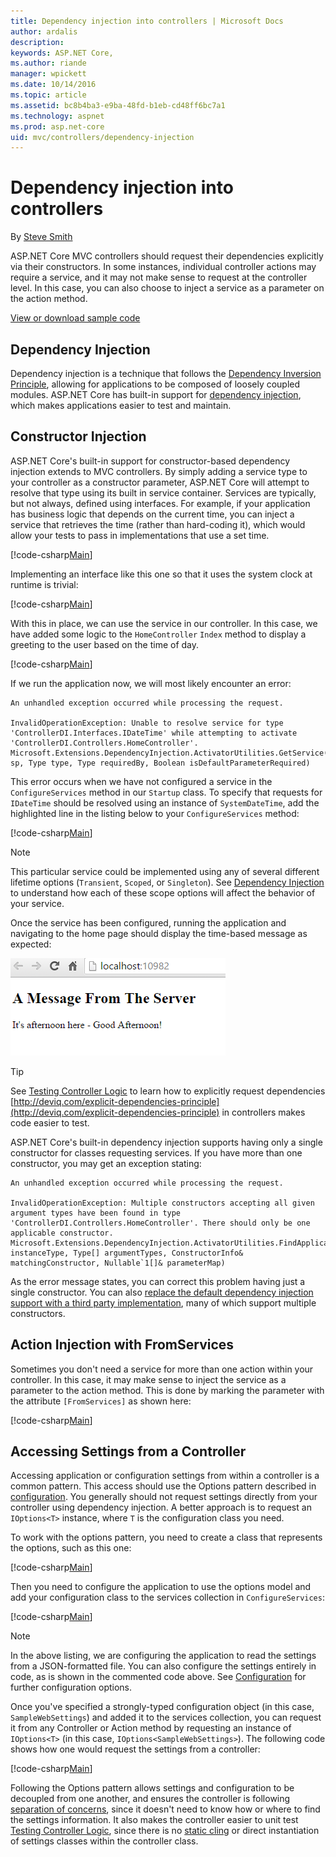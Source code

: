 ```yaml
---
title: Dependency injection into controllers | Microsoft Docs
author: ardalis
description: 
keywords: ASP.NET Core,
ms.author: riande
manager: wpickett
ms.date: 10/14/2016
ms.topic: article
ms.assetid: bc8b4ba3-e9ba-48fd-b1eb-cd48ff6bc7a1
ms.technology: aspnet
ms.prod: asp.net-core
uid: mvc/controllers/dependency-injection
---
```

# Dependency injection into controllers

<a name=dependency-injection-controllers></a>

By [Steve Smith](http://ardalis.com)

ASP.NET Core MVC controllers should request their dependencies explicitly via their constructors. In some instances, individual controller actions may require a service, and it may not make sense to request at the controller level. In this case, you can also choose to inject a service as a parameter on the action method.

[View or download sample code](https://github.com/aspnet/Docs/tree/master/aspnetcore/mvc/controllers/dependency-injection/sample)

## Dependency Injection

Dependency injection is a technique that follows the [Dependency Inversion Principle](http://deviq.com/dependency-inversion-principle), allowing for applications to be composed of loosely coupled modules. ASP.NET Core has built-in support for [dependency injection](../../fundamentals/dependency-injection.md), which makes applications easier to test and maintain.

## Constructor Injection

ASP.NET Core's built-in support for constructor-based dependency injection extends to MVC controllers. By simply adding a service type to your controller as a constructor parameter, ASP.NET Core will attempt to resolve that type using its built in service container. Services are typically, but not always, defined using interfaces. For example, if your application has business logic that depends on the current time, you can inject a service that retrieves the time (rather than hard-coding it), which would allow your tests to pass in implementations that use a set time.

[!code-csharp[Main](dependency-injection/sample/src/ControllerDI/Interfaces/IDateTime.cs)]


Implementing an interface like this one so that it uses the system clock at runtime is trivial:

[!code-csharp[Main](dependency-injection/sample/src/ControllerDI/Services/SystemDateTime.cs)]


With this in place, we can use the service in our controller. In this case, we have added some logic to the `HomeController` `Index` method to display a greeting to the user based on the time of day.

[!code-csharp[Main](./dependency-injection/sample/src/ControllerDI/Controllers/HomeController.cs?highlight=8,10,12,17,18,19,20,21,22,23,24,25,26,27,28,29,30&range=1-31,51-52)]

If we run the application now, we will most likely encounter an error:

<!-- literal_block {"ids": [], "xml:space": "preserve"} -->

```
An unhandled exception occurred while processing the request.

InvalidOperationException: Unable to resolve service for type 'ControllerDI.Interfaces.IDateTime' while attempting to activate 'ControllerDI.Controllers.HomeController'.
Microsoft.Extensions.DependencyInjection.ActivatorUtilities.GetService(IServiceProvider sp, Type type, Type requiredBy, Boolean isDefaultParameterRequired)
```

This error occurs when we have not configured a service in the `ConfigureServices` method in our `Startup` class. To specify that requests for `IDateTime` should be resolved using an instance of `SystemDateTime`, add the highlighted line in the listing below to your `ConfigureServices` method:

[!code-csharp[Main](./dependency-injection/sample/src/ControllerDI/Startup.cs?highlight=4&range=26-27,42-44)]

> [!NOTE]
> This particular service could be implemented using any of several different lifetime options (`Transient`, `Scoped`, or `Singleton`). See [Dependency Injection](../../fundamentals/dependency-injection.md) to understand how each of these scope options will affect the behavior of your service.

Once the service has been configured, running the application and navigating to the home page should display the time-based message as expected:

![Server Greeting](dependency-injection/_static/server-greeting.png)

>[!TIP]
> See [Testing Controller Logic](testing.md) to learn how to explicitly request dependencies [http://deviq.com/explicit-dependencies-principle](http://deviq.com/explicit-dependencies-principle) in controllers makes code easier to test.

ASP.NET Core's built-in dependency injection supports having only a single constructor for classes requesting services. If you have more than one constructor, you may get an exception stating:

<!-- literal_block {"ids": [], "xml:space": "preserve"} -->

```
An unhandled exception occurred while processing the request.

InvalidOperationException: Multiple constructors accepting all given argument types have been found in type 'ControllerDI.Controllers.HomeController'. There should only be one applicable constructor.
Microsoft.Extensions.DependencyInjection.ActivatorUtilities.FindApplicableConstructor(Type instanceType, Type[] argumentTypes, ConstructorInfo& matchingConstructor, Nullable`1[]& parameterMap)
```

As the error message states, you can correct this problem having just a single constructor. You can also [replace the default dependency injection support with a third party implementation](../../fundamentals/dependency-injection.md#replacing-the-default-services-container), many of which support multiple constructors.

## Action Injection with FromServices

Sometimes you don't need a service for more than one action within your controller. In this case, it may make sense to inject the service as a parameter to the action method. This is done by marking the parameter with the attribute `[FromServices]` as shown here:

[!code-csharp[Main](./dependency-injection/sample/src/ControllerDI/Controllers/HomeController.cs?highlight=1&range=33-38)]

## Accessing Settings from a Controller

Accessing application or configuration settings from within a controller is a common pattern. This access should use the Options pattern described in [configuration](../../fundamentals/configuration.md). You generally should not request settings directly from your controller using dependency injection. A better approach is to request an `IOptions<T>` instance, where `T` is the configuration class you need.

To work with the options pattern, you need to create a class that represents the options, such as this one:

[!code-csharp[Main](dependency-injection/sample/src/ControllerDI/Model/SampleWebSettings.cs)]

Then you need to configure the application to use the options model and add your configuration class to the services collection in `ConfigureServices`:

[!code-csharp[Main](./dependency-injection/sample/src/ControllerDI/Startup.cs?highlight=3,4,5,6,9,16,19&range=14-44)]

> [!NOTE]
> In the above listing, we are configuring the application to read the settings from a JSON-formatted file. You can also configure the settings entirely in code, as is shown in the commented code above. See [Configuration](../../fundamentals/configuration.md) for further configuration options.

Once you've specified a strongly-typed configuration object (in this case, `SampleWebSettings`) and added it to the services collection, you can request it from any Controller or Action method by requesting an instance of `IOptions<T>` (in this case, `IOptions<SampleWebSettings>`). The following code shows how one would request the settings from a controller:

[!code-csharp[Main](./dependency-injection/sample/src/ControllerDI/Controllers/SettingsController.cs?highlight=3,5,7&range=7-22)]

Following the Options pattern allows settings and configuration to be decoupled from one another, and ensures the controller is following [separation of concerns](http://deviq.com/separation-of-concerns/), since it doesn't need to know how or where to find the settings information. It also makes the controller easier to unit test [Testing Controller Logic](testing.md), since there is no [static cling](http://deviq.com/static-cling/) or direct instantiation of settings classes within the controller class.
